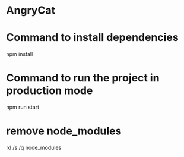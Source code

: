 # AngryCat

# Command to install dependencies
npm install

# Command to run the project in production mode
npm run start

# remove node_modules
rd /s /q node_modules